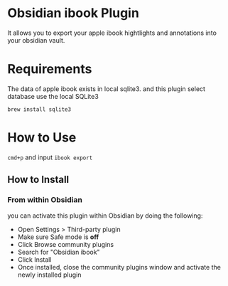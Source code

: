 # Obsidian ibook Plugin

It allows you to export your apple ibook hightlights and annotations into your obsidian vault.

# Requirements

The data of apple ibook exists in local sqlite3. and this plugin select database use the local SQLite3

```shell
brew install sqlite3
```

# How to Use

`cmd+p` and input `ibook export`

## How to Install

### From within Obsidian

you can activate this plugin within Obsidian by doing the following:

- Open Settings > Third-party plugin
- Make sure Safe mode is **off**
- Click Browse community plugins
- Search for "Obsidian ibook"
- Click Install
- Once installed, close the community plugins window and activate the newly installed plugin

